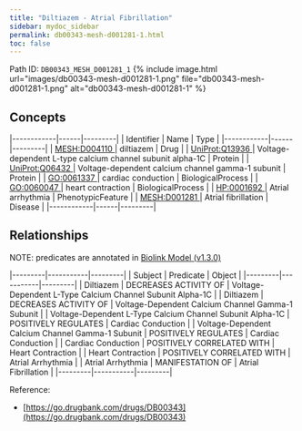 ```yaml
---
title: "Diltiazem - Atrial Fibrillation"
sidebar: mydoc_sidebar
permalink: db00343-mesh-d001281-1.html
toc: false 
---
```



Path ID: `DB00343_MESH_D001281_1`
{% include image.html url="images/db00343-mesh-d001281-1.png" file="db00343-mesh-d001281-1.png" alt="db00343-mesh-d001281-1" %}

## Concepts

|------------|------|---------|
| Identifier | Name | Type    |
|------------|------|---------|
| <a href="https://identifiers.org/MESH:D004110">MESH:D004110 </a> | diltiazem | Drug |
| <a href="https://identifiers.org/UniProt:Q13936">UniProt:Q13936 </a> | Voltage-dependent L-type calcium channel subunit alpha-1C | Protein |
| <a href="https://identifiers.org/UniProt:Q06432">UniProt:Q06432 </a> | Voltage-dependent calcium channel gamma-1 subunit | Protein |
| <a href="https://identifiers.org/GO:0061337">GO:0061337 </a> | cardiac conduction | BiologicalProcess |
| <a href="https://identifiers.org/GO:0060047">GO:0060047 </a> | heart contraction | BiologicalProcess |
| <a href="https://identifiers.org/HP:0001692">HP:0001692 </a> | Atrial arrhythmia | PhenotypicFeature |
| <a href="https://identifiers.org/MESH:D001281">MESH:D001281 </a> | Atrial fibrillation | Disease |
|------------|------|---------|

## Relationships


NOTE: predicates are annotated in <a href="https://github.com/biolink/biolink-model/releases/tag/v1.3.0">Biolink Model (v1.3.0)</a>

|---------|-----------|---------|
| Subject | Predicate | Object  |
|---------|-----------|---------|
| Diltiazem | DECREASES ACTIVITY OF | Voltage-Dependent L-Type Calcium Channel Subunit Alpha-1C |
| Diltiazem | DECREASES ACTIVITY OF | Voltage-Dependent Calcium Channel Gamma-1 Subunit |
| Voltage-Dependent L-Type Calcium Channel Subunit Alpha-1C | POSITIVELY REGULATES | Cardiac Conduction |
| Voltage-Dependent Calcium Channel Gamma-1 Subunit | POSITIVELY REGULATES | Cardiac Conduction |
| Cardiac Conduction | POSITIVELY CORRELATED WITH | Heart Contraction |
| Heart Contraction | POSITIVELY CORRELATED WITH | Atrial Arrhythmia |
| Atrial Arrhythmia | MANIFESTATION OF | Atrial Fibrillation |
|---------|-----------|---------|

Reference: 
  - [https://go.drugbank.com/drugs/DB00343](https://go.drugbank.com/drugs/DB00343)
